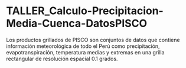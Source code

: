 # TALLER_Calculo-Precipitacion-Media-Cuenca-DatosPISCO
Los productos grillados de PISCO son conjuntos de datos que contiene información meteorológica de todo el Perú como precipitación, evapotranspiración, temperatura medias y extremas en una grilla rectangular de resolución espacial 0.1 grados.
